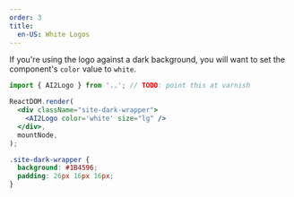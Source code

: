 ```yaml
---
order: 3
title:
  en-US: White Logos
---
```


If you're using the logo against a dark background, you will want to set the
component's `color` value to `white`.

```jsx
import { AI2Logo } from '..'; // TODO: point this at varnish

ReactDOM.render(
  <div className="site-dark-wrapper">
    <AI2Logo color='white' size="lg" />
  </div>,
  mountNode,
);
```

```css
.site-dark-wrapper {
  background: #1B4596;
  padding: 26px 16px 16px;
}
```
